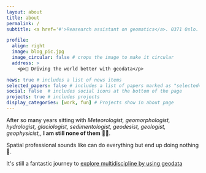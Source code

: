```yaml
---
layout: about
title: about
permalink: /
subtitle: <a href='#'>Reasearch assistant on geomatics</a>. 0371 Oslo.

profile:
  align: right
  image: blog_pic.jpg
  image_circular: false # crops the image to make it circular
  address: >
    <p>🎯 Driving the world better with geodata</p>

news: true # includes a list of news items
selected_papers: false # includes a list of papers marked as "selected={true}"
social: false  # includes social icons at the bottom of the page
projects: true # includes projects
display_categories: [work, fun] # Projects show in about page
---
```


After so many years sitting with *Meteorologist, geomorphologist, hydrologist, glaciologist, sedimentologist, geodesist, geologist, geophysicist,*, **I am still none of them** 🤷‍♂️. 

Spatial professional sounds like can do everything but end up doing nothing 💊. 

It's still a fantastic journey to [explore multidiscipline by using geodata](https://geo.w.uib.no/files/2020/01/Poster-The-Geological-Society-Geoscience-for-the-future-scaled.jpg)
